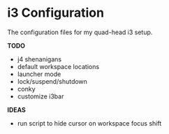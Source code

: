 i3 Configuration
================

The configuration files for my quad-head i3 setup.

**TODO**

* j4 shenanigans
* default workspace locations
* launcher mode
* lock/suspend/shutdown
* conky
* customize i3bar


**IDEAS**

* run script to hide cursor on workspace focus shift